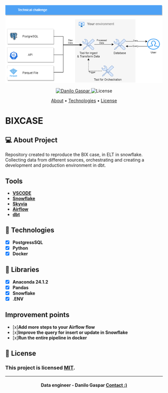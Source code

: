 <p align="center">
   <img src="https://github.com/dangspr/BIXCASE/blob/master/bixcase/Hiring%20Challenge.drawio.png?raw=true" alt="DB" />
</p>

<!-- Badges -->
<p align="center">
   <a href="https://www.linkedin.com/in/danilo-gaspar98/">
      <img alt="Danilo Gaspar" src="https://img.shields.io/badge/LinkedIn%20--%20-Danilo%20Gaspar-blue" />
   </a>
  <img alt="License" src="https://img.shields.io/badge/license-MIT-blue">
</p>

<!-- Indice-->
<p align="center">
 <a href="#-sobre-o-projeto">About</a> •
 <a href="#-Tecnologias">Technologies</a> • 
 <a href="#-licença">License</a>
</p>

# BIXCASE

<!--Sobre o projeto-->
## 💻 About Project

Repository created to reproduce the BIX case, in ELT in snowflake.
Collecting data from different sources, orchestrating and creating a development and production environment in dbt.



<!--layout-->
## Tools
- [**VSCODE**]()
- [**Snowflake**]()
- [**Skyvia**]()
- [**Airflow**]()
- [**dbt**]()

## 🚀  Technologies 
- [x]  **PostgressSQL**
- [x]  **Python**
- [x]  **Docker**

## 🚀  Libraries 
- [x]  **Anaconda 24.1.2**
- [x]  **Pandas**
- [x]  **Snowflake**
- [x]  **.ENV**

## Improvement points
- [x]**Add more steps to your Airflow flow**
- [x]**Improve the query for insert or update in Snowflake**
- [x]**Run the entire pipeline in docker**

<!--License session-->
## 📝 License
### This project is licensed [MIT](./LICENSE).
---

<h4 align=center> Data engineer - Danilo Gaspar <a href="https://idolink.bio/redessociaisdg"> <strong>Contact</strong> :)</a></a></h4>



